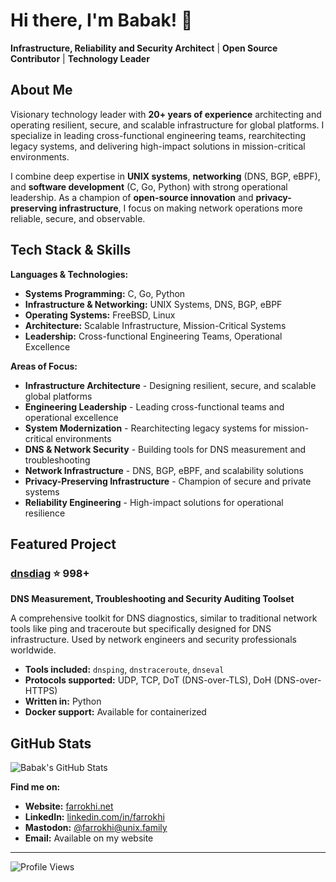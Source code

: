 # Hi there, I'm Babak! 👋

**Infrastructure, Reliability and Security Architect** | **Open Source Contributor** | **Technology Leader**

## About Me

Visionary technology leader with **20+ years of experience** architecting and operating resilient, secure, and scalable infrastructure for global platforms. I specialize in leading cross-functional engineering teams, rearchitecting legacy systems, and delivering high-impact solutions in mission-critical environments.

I combine deep expertise in **UNIX systems**, **networking** (DNS, BGP, eBPF), and **software development** (C, Go, Python) with strong operational leadership. As a champion of **open-source innovation** and **privacy-preserving infrastructure**, I focus on making network operations more reliable, secure, and observable.

## Tech Stack & Skills

**Languages & Technologies:**
- **Systems Programming:** C, Go, Python
- **Infrastructure & Networking:** UNIX Systems, DNS, BGP, eBPF
- **Operating Systems:** FreeBSD, Linux
- **Architecture:** Scalable Infrastructure, Mission-Critical Systems
- **Leadership:** Cross-functional Engineering Teams, Operational Excellence

**Areas of Focus:**
- **Infrastructure Architecture** - Designing resilient, secure, and scalable global platforms
- **Engineering Leadership** - Leading cross-functional teams and operational excellence
- **System Modernization** - Rearchitecting legacy systems for mission-critical environments
- **DNS & Network Security** - Building tools for DNS measurement and troubleshooting
- **Network Infrastructure** - DNS, BGP, eBPF, and scalability solutions  
- **Privacy-Preserving Infrastructure** - Champion of secure and private systems
- **Reliability Engineering** - High-impact solutions for operational resilience

## Featured Project

### [dnsdiag](https://github.com/farrokhi/dnsdiag) ⭐ 998+
**DNS Measurement, Troubleshooting and Security Auditing Toolset**

A comprehensive toolkit for DNS diagnostics, similar to traditional network tools like ping and traceroute but specifically designed for DNS infrastructure. Used by network engineers and security professionals worldwide.

- **Tools included:** `dnsping`, `dnstraceroute`, `dnseval`
- **Protocols supported:** UDP, TCP, DoT (DNS-over-TLS), DoH (DNS-over-HTTPS)
- **Written in:** Python
- **Docker support:** Available for containerized 

## GitHub Stats

![Babak's GitHub Stats](https://github-readme-stats.vercel.app/api?username=farrokhi&show_icons=true&theme=default&hide_border=true&count_private=true)


**Find me on:**
- **Website:** [farrokhi.net](http://farrokhi.net/)
- **LinkedIn:** [linkedin.com/in/farrokhi](https://linkedin.com/in/farrokhi)
- **Mastodon:** [@farrokhi@unix.family](https://unix.family/@farrokhi)
- **Email:** Available on my website

---

![Profile Views](https://komarev.com/ghpvc/?username=farrokhi&color=blue&style=flat-square)
